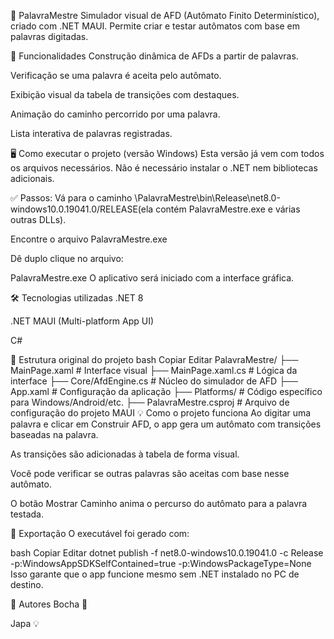 🧠 PalavraMestre
Simulador visual de AFD (Autômato Finito Determinístico), criado com .NET MAUI. Permite criar e testar autômatos com base em palavras digitadas.

🚀 Funcionalidades
Construção dinâmica de AFDs a partir de palavras.

Verificação se uma palavra é aceita pelo autômato.

Exibição visual da tabela de transições com destaques.

Animação do caminho percorrido por uma palavra.

Lista interativa de palavras registradas.

🖥️ Como executar o projeto (versão Windows)
Esta versão já vem com todos os arquivos necessários. Não é necessário instalar o .NET nem bibliotecas adicionais.

✅ Passos:
Vá para o caminho \PalavraMestre\bin\Release\net8.0-windows10.0.19041.0/RELEASE(ela contém PalavraMestre.exe e várias outras DLLs).

Encontre o arquivo PalavraMestre.exe

Dê duplo clique no arquivo:

PalavraMestre.exe
O aplicativo será iniciado com a interface gráfica.

🛠️ Tecnologias utilizadas
.NET 8

.NET MAUI (Multi-platform App UI)

C#

📁 Estrutura original do projeto
bash
Copiar
Editar
PalavraMestre/
├── MainPage.xaml           # Interface visual
├── MainPage.xaml.cs        # Lógica da interface
├── Core/AfdEngine.cs       # Núcleo do simulador de AFD
├── App.xaml                # Configuração da aplicação
├── Platforms/              # Código específico para Windows/Android/etc.
├── PalavraMestre.csproj    # Arquivo de configuração do projeto MAUI
💡 Como o projeto funciona
Ao digitar uma palavra e clicar em Construir AFD, o app gera um autômato com transições baseadas na palavra.

As transições são adicionadas à tabela de forma visual.

Você pode verificar se outras palavras são aceitas com base nesse autômato.

O botão Mostrar Caminho anima o percurso do autômato para a palavra testada.

🧳 Exportação
O executável foi gerado com:

bash
Copiar
Editar
dotnet publish -f net8.0-windows10.0.19041.0 -c Release -p:WindowsAppSDKSelfContained=true -p:WindowsPackageType=None
Isso garante que o app funcione mesmo sem .NET instalado no PC de destino.

👥 Autores
Bocha 🧠

Japa 💡
